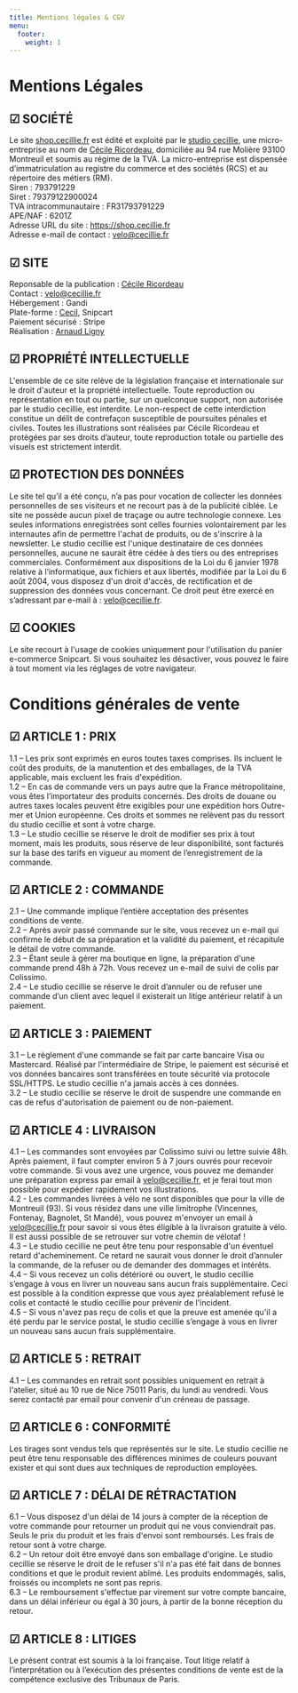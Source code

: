 ```yaml
---
title: Mentions légales & CGV
menu:
  footer:
    weight: 1
---
```

# Mentions Légales

## ☑ SOCIÉTÉ

Le site [shop.cecillie.fr](https://shop.cecillie.fr) est édité et exploité par le [studio cecillie](https://studio.cecillie.fr/), une micro-entreprise au nom de [Cécile Ricordeau](https://www.cecillie.fr/), domiciliée au 94 rue Molière 93100 Montreuil et soumis au régime de la TVA. La micro-entreprise est dispensée d’immatriculation au registre du commerce et des sociétés (RCS) et au répertoire des métiers (RM).  
Siren : 793791229  
Siret : 79379122900024  
TVA intracommunautaire : FR31793791229  
APE/NAF : 6201Z  
Adresse URL du site : https://shop.cecillie.fr  
Adresse e-mail de contact : [velo@cecillie.fr](mailto:velo@cecillie.fr)

## ☑ SITE

Reponsable de la publication : [Cécile Ricordeau](https://www.cecillie.fr/)  
Contact : [velo@cecillie.fr](mailto:velo@cecillie.fr)  
Hébergement : Gandi  
Plate-forme : [Cecil](https://cecil.app/), Snipcart  
Paiement sécurisé : Stripe  
Réalisation : [Arnaud Ligny](https://arnaudligny.fr/)  

## ☑ PROPRIÉTÉ INTELLECTUELLE

L'ensemble de ce site relève de la législation française et internationale sur le droit d'auteur et la propriété intellectuelle. Toute reproduction ou représentation en tout ou partie, sur un quelconque support, non autorisée par le studio cecillie, est interdite. Le non-respect de cette interdiction constitue un délit de contrefaçon susceptible de poursuites pénales et civiles. Toutes les illustrations sont réalisées par Cécile Ricordeau et protégées par ses droits d’auteur, toute reproduction totale ou partielle des visuels est strictement interdit.

## ☑ PROTECTION DES DONNÉES

Le site tel qu’il a été conçu, n’a pas pour vocation de collecter les données personnelles de ses visiteurs et ne recourt pas à de la publicité ciblée. Le site ne possède aucun pixel de traçage ou autre technologie connexe. Les seules informations enregistrées sont celles fournies volontairement par les internautes afin de permettre l'achat de produits, ou de s'inscrire à la newsletter. Le studio cecillie est l'unique destinataire de ces données personnelles, aucune ne saurait être cédée à des tiers ou des entreprises commerciales. Conformément aux dispositions de la Loi du 6 janvier 1978 relative à l’informatique, aux fichiers et aux libertés, modifiée par la Loi du 6 août 2004, vous disposez d'un droit d'accès, de rectification et de suppression des données vous concernant. Ce droit peut être exercé en s’adressant par e-mail à : [velo@cecillie.fr](mailto:velo@cecillie.fr).

## ☑ COOKIES

Le site recourt à l'usage de cookies uniquement pour l'utilisation du panier e-commerce Snipcart. Si vous souhaitez les désactiver, vous pouvez le faire à tout moment via les réglages de votre navigateur.



# Conditions générales de vente

## ☑ ARTICLE 1 : PRIX

1.1 – Les prix sont exprimés en euros toutes taxes comprises. Ils incluent le coût des produits, de la manutention et des emballages, de la TVA applicable, mais excluent les frais d'expédition.  
1.2 – En cas de commande vers un pays autre que la France métropolitaine, vous êtes l’importateur des produits concernés. Des droits de douane ou autres taxes locales peuvent être exigibles pour une expédition hors Outre-mer et Union européenne. Ces droits et sommes ne relèvent pas du ressort du studio cecillie et sont à votre charge.  
1.3 – Le studio cecillie se réserve le droit de modifier ses prix à tout moment, mais les produits, sous réserve de leur disponibilité, sont facturés sur la base des tarifs en vigueur au moment de l’enregistrement de la commande.

## ☑ ARTICLE 2 : COMMANDE

2.1 – Une commande implique l’entière acceptation des présentes conditions de vente.  
2.2 – Après avoir passé commande sur le site, vous recevez un e-mail qui confirme le début de sa préparation et la validité du paiement, et récapitule le détail de votre commande.  
2.3 – Étant seule à gérer ma boutique en ligne, la préparation d'une commande prend 48h à 72h. Vous recevez un e-mail de suivi de colis par Colissimo.  
2.4 – Le studio cecillie se réserve le droit d’annuler ou de refuser une commande d’un client avec lequel il existerait un litige antérieur relatif à un paiement.

## ☑ ARTICLE 3 : PAIEMENT

3.1 – Le règlement d'une commande se fait par carte bancaire Visa ou Mastercard. Réalisé par l'intermédiaire de Stripe, le paiement est sécurisé et vos données bancaires sont transférées en toute sécurité via protocole SSL/HTTPS. Le studio cecillie n'a jamais accès à ces données.  
3.2 – Le studio cecillie se réserve le droit de suspendre une commande en cas de refus d'autorisation de paiement ou de non-paiement.

## ☑ ARTICLE 4 : LIVRAISON

4.1 – Les commandes sont envoyées par Colissimo suivi ou lettre suivie 48h. Après paiement, il faut compter environ 5 à 7 jours ouvrés pour recevoir votre commande. Si vous avez une urgence, vous pouvez me demander une préparation express par email à [velo@cecillie.fr](mailto:velo@cecillie.fr), et je ferai tout mon possible pour expédier rapidement vos illustrations.  
4.2 - Les commandes livrées à vélo ne sont disponibles que pour la ville de Montreuil (93). Si vous résidez dans une ville limitrophe (Vincennes, Fontenay, Bagnolet, St Mandé), vous pouvez m'envoyer un email à [velo@cecillie.fr](mailto:velo@cecillie.fr) pour savoir si vous êtes éligible à la livraison gratuite à vélo. Il est aussi possible de se retrouver sur votre chemin de vélotaf !  
4.3 – Le studio cecillie ne peut être tenu pour responsable d'un éventuel retard d'acheminement. Ce retard ne saurait vous donner le droit d’annuler la commande, de la refuser ou de demander des dommages et intérêts.  
4.4 – Si vous recevez un colis détérioré ou ouvert, le studio cecillie s’engage à vous en livrer un nouveau sans aucun frais supplémentaire. Ceci est possible à la condition expresse que vous ayez préalablement refusé le colis et contacté le studio cecillie pour prévenir de l'incident.  
4.5 – Si vous n'avez pas reçu de colis et que la preuve est amenée qu'il a été perdu par le service postal, le studio cecillie s’engage à vous en livrer un nouveau sans aucun frais supplémentaire.

## ☑ ARTICLE 5 : RETRAIT

4.1 – Les commandes en retrait sont possibles uniquement en retrait à l'atelier, situé au 10 rue de Nice 75011 Paris, du lundi au vendredi. Vous serez contacté par email pour convenir d'un créneau de passage.

## ☑ ARTICLE 6 : CONFORMITÉ

Les tirages sont vendus tels que représentés sur le site. Le studio cecillie ne peut être tenu responsable des différences minimes de couleurs pouvant exister et qui sont dues aux techniques de reproduction employées.

## ☑ ARTICLE 7 : DÉLAI DE RÉTRACTATION

6.1 – Vous disposez d'un délai de 14 jours à compter de la réception de votre commande pour retourner un produit qui ne vous conviendrait pas. Seuls le prix du produit et les frais d'envoi sont remboursés. Les frais de retour sont à votre charge.  
6.2 – Un retour doit être envoyé dans son emballage d'origine. Le studio cecillie se réserve le droit de le refuser s'il n'a pas été fait dans de bonnes conditions et que le produit revient abîmé. Les produits endommagés, salis, froissés ou incomplets ne sont pas repris.  
6.3 – Le remboursement s'effectue par virement sur votre compte bancaire, dans un délai inférieur ou égal à 30 jours, à partir de la bonne réception du retour.

## ☑ ARTICLE 8 : LITIGES

Le présent contrat est soumis à la loi française. Tout litige relatif à l’interprétation ou à l’exécution des présentes conditions de vente est de la compétence exclusive des Tribunaux de Paris.

